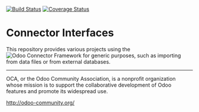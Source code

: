 [![Build Status](https://travis-ci.org/OCA/connector-interfaces.svg?branch=10.0)](https://travis-ci.org/OCA/connector-interfaces)
[![Coverage Status](https://coveralls.io/repos/OCA/connector-interfaces/badge.png?branch=10.0)](https://coveralls.io/r/OCA/connector-interfaces?branch=10.0)

# Connector Interfaces

This repository provides various projects using the ![Odoo Connector Framework](https://github.com/OCA/connector) for generic purposes, such as importing from data files or from external databases. 

[//]: # (addons)
[//]: # (end addons)

----

OCA, or the Odoo Community Association, is a nonprofit organization whose
mission is to support the collaborative development of Odoo features and
promote its widespread use.

http://odoo-community.org/

